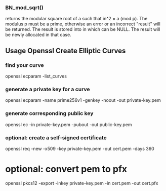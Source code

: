 

### BN_mod_sqrt() 
returns the modular square root of a such that in^2 = a (mod p). The modulus p must be a prime, otherwise an error or an incorrect "result" will be returned. The result is stored into in which can be NULL. The result will be newly allocated in that case.


## Usage Openssl Create Elliptic Curves

###  find your curve
openssl ecparam -list_curves

### generate a private key for a curve
openssl ecparam -name prime256v1 -genkey -noout -out private-key.pem

### generate corresponding public key
openssl ec -in private-key.pem -pubout -out public-key.pem

### optional: create a self-signed certificate
openssl req -new -x509 -key private-key.pem -out cert.pem -days 360

# optional: convert pem to pfx
openssl pkcs12 -export -inkey private-key.pem -in cert.pem -out cert.pfx
